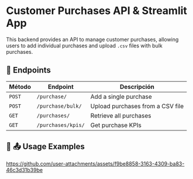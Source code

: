 # Customer Purchases API & Streamlit App

This backend provides an API to manage customer purchases, allowing users to add individual purchases and upload `.csv` files with bulk purchases.

## 🚀 Endpoints

| Método | Endpoint           | Descripción                      |
| ------ | ------------------ | -------------------------------- |
| `POST` | `/purchase/`       | Add a single purchase            |
| `POST` | `/purchase/bulk/`  | Upload purchases from a CSV file |
| `GET`  | `/purchases/`      | Retrieve all purchases           |
| `GET`  | `/purchases/kpis/` | Get purchase KPIs                |

## 📄 📤 Usage Examples

https://github.com/user-attachments/assets/f9be8858-3163-4309-ba83-46c3d31b39be
